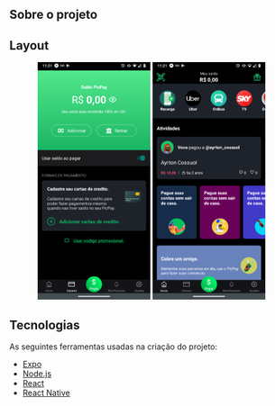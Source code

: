 ## Sobre o projeto

## Layout

<p align="center">
  <img alt="NextLevelWeek" title="#NextLevelWeek" src="./imagens/Carteira-fake.png" width="200px">

  <img alt="NextLevelWeek" title="#NextLevelWeek" src="./imagens/Home-fake.png" width="200px">
</p>


## Tecnologias

As seguintes ferramentas usadas na criação do projeto:

- [Expo][expo]
- [Node.js][nodejs]
- [React][reactjs]
- [React Native][rn]




[nodejs]: https://nodejs.org/
[expo]: https://expo.io/
[reactjs]: https://reactjs.org
[rn]: https://facebook.github.io/react-native/